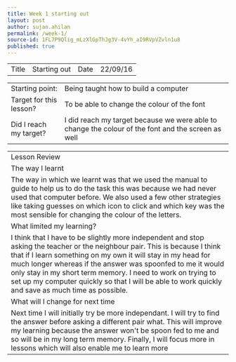 ```yaml
---
title: Week 1 starting out
layout: post
author: sujan.ahilan
permalink: /week-1/
source-id: 1FL7P9Qlig_mLzXlGpThJg3V-4vYh_aI9RVpVZvln1u8
published: true
---
```

<table>
  <tr>
    <td>Title</td>
    <td>Starting out  </td>
    <td>Date</td>
    <td>22/09/16</td>
  </tr>
</table>


<table>
  <tr>
    <td>Starting point:</td>
    <td>Being taught how to build a computer</td>
  </tr>
  <tr>
    <td>Target for this lesson?</td>
    <td>To be able to change the colour of the font</td>
  </tr>
  <tr>
    <td>Did I reach my target? 
</td>
    <td> I did reach my target because we were able  to change the colour of the font and the screen as well</td>
  </tr>
</table>


<table>
  <tr>
    <td>Lesson Review</td>
  </tr>
  <tr>
    <td>The way I learnt</td>
  </tr>
  <tr>
    <td>The way in which we learnt was that we used the manual to  guide to help us to do the task this was because we had never used that computer before. We also used a few other strategies like taking guesses on which icon  to click and which key was the most sensible for changing the colour of the letters.</td>
  </tr>
  <tr>
    <td>What limited my learning? </td>
  </tr>
  <tr>
    <td>I think that I have to be  slightly more independent and stop asking the teacher or the neighbour pair. This is because I think that if I learn something on my own it will stay in my head for much longer whereas if the answer was spoonfed to me it would only stay in my short term memory. I need to work on trying to set up my computer quickly so that I will be able to work quickly  and save as much time as  possible.</td>
  </tr>
  <tr>
    <td>What will I change for next time</td>
  </tr>
  <tr>
    <td>Next time I will initially try be more independant. I will try to find the answer before asking a different pair what. This will improve my learning because the answer won't be  spoon fed to me and so will be in my long term memory. Finally, I will focus more in lessons which will also enable me to learn  more</td>
  </tr>
</table>


